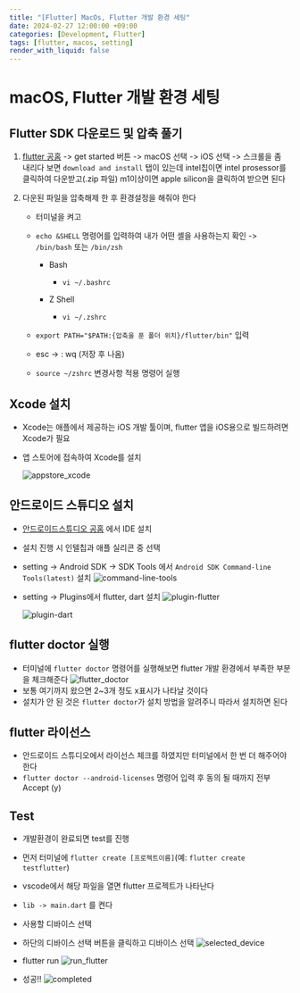 ```yaml
---
title: "[Flutter] MacOs, Flutter 개발 환경 세팅"
date: 2024-02-27 12:00:00 +09:00
categories: [Development, Flutter]
tags: [flutter, macos, setting]
render_with_liquid: false
---
```


# macOS, Flutter 개발 환경 세팅

## Flutter SDK 다운로드 및 압축 풀기

1.  [flutter 공홈](https://flutter.dev/) -> get started 버튼 -> macOS 선택 -> iOS 선택 -> 스크롤을 좀 내리다 보면 `download and install` 탭이 있는데 intel칩이면 intel prosessor를 클릭하여 다운받고(.zip 파일) m1이상이면 apple silicon을 클릭하여 받으면 된다
2.  다운된 파일을 압축해제 한 후 환경설정을 해줘야 한다

    - 터미널을 켜고
    - `echo &SHELL` 명령어를 입력하여 내가 어떤 셸을 사용하는지 확인 -> `/bin/bash` 또는 `/bin/zsh`

      - Bash
        - `vi ~/.bashrc`
      - Z Shell

        - `vi ~/.zshrc`

    - `export PATH="$PATH:{압축을 푼 폴더 위치}/flutter/bin"` 입력
    - esc -> : wq (저장 후 나옴)
    - `source ~/zshrc` 변경사항 적용 명령어 실행

## Xcode 설치

- Xcode는 애플에서 제공하는 iOS 개발 툴이며, flutter 앱을 iOS용으로 빌드하려면 Xcode가 필요
- 앱 스토어에 접속하여 Xcode를 설치

  ![appstore_xcode](https://github.com/nayounho/nayounho.github.io/assets/72903935/259d9097-0707-4b7a-a224-0bbac4c82ebf)

## 안드로이드 스튜디오 설치

- [안드로이드스튜디오 공홈](https://developer.android.com/studio?hl=ko) 에서 IDE 설치

- 설치 진행 시 인텔칩과 애플 실리콘 중 선택
- setting -> Android SDK -> SDK Tools 에서 `Android SDK Command-line Tools(latest)` 설치
  ![command-line-tools](https://github.com/nayounho/nayounho.github.io/assets/72903935/6257f02f-e889-44a5-a49c-fbd8fc899629)
- setting -> Plugins에서 flutter, dart 설치
  ![plugin-flutter](https://github.com/nayounho/nayounho.github.io/assets/72903935/a5d79af1-53a8-4312-89cb-30f7157c192b)

  ![plugin-dart](https://github.com/nayounho/nayounho.github.io/assets/72903935/2ffd34a1-d00e-4f31-a0da-043d95efeea2)

## flutter doctor 실행

- 터미널에 `flutter doctor` 명령어를 실행해보면 flutter 개발 환경에서 부족한 부분을 체크해준다
  ![flutter_doctor](https://github.com/nayounho/nayounho.github.io/assets/72903935/01a734f3-2930-455e-a3b5-55e4866e9b0f)
- 보통 여기까지 왔으면 2~3개 정도 x표시가 나타날 것이다
- 설치가 안 된 것은 `flutter doctor`가 설치 방법을 알려주니 따라서 설치하면 된다

## flutter 라이선스

- 안드로이드 스튜디오에서 라이선스 체크를 하였지만 터미널에서 한 번 더 해주어야 한다
- `flutter doctor --android-licenses` 명령어 입력 후 동의 될 때까지 전부 Accept (y)

## Test

- 개발환경이 완료되면 test를 진행
- 먼저 터미널에 `flutter create [프로젝트이름]`(예: `flutter create testflutter`)
- vscode에서 해당 파일을 열면 flutter 프로젝트가 나타난다
- `lib -> main.dart` 를 켠다

- 사용할 디바이스 선택
- 하단의 디바이스 선택 버튼을 클릭하고 디바이스 선택
  ![selected_device](https://github.com/nayounho/nayounho.github.io/assets/72903935/8f441ec7-48c8-4b45-b315-856c886e82a1)

- flutter run
  ![run_flutter](https://github.com/nayounho/nayounho.github.io/assets/72903935/14fd0d9f-4526-4ab3-ad28-a27e82de8439)

- 성공!!
  ![completed](https://github.com/nayounho/nayounho.github.io/assets/72903935/b7ee6880-0754-45d5-bad6-27230be7574c)

